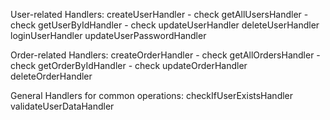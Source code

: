 User-related Handlers:
createUserHandler - check
getAllUsersHandler - check 
getUserByIdHandler - check 
updateUserHandler
deleteUserHandler
loginUserHandler
updateUserPasswordHandler



Order-related Handlers:
createOrderHandler - check 
getAllOrdersHandler - check
getOrderByIdHandler - check 
updateOrderHandler
deleteOrderHandler



General Handlers for common operations:
checkIfUserExistsHandler
validateUserDataHandler